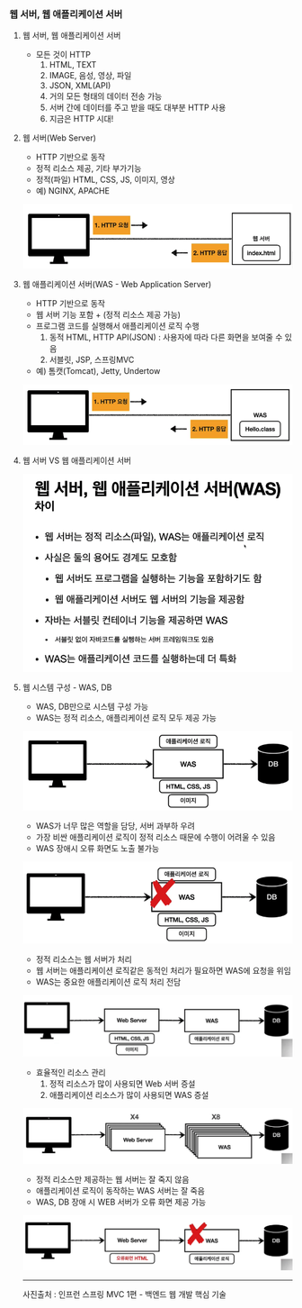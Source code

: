 ### 웹 서버, 웹 애플리케이션 서버

1. 웹 서버, 웹 애플리케이션 서버
   - 모든 것이 HTTP
     1. HTML, TEXT
     2. IMAGE, 음성, 영상, 파일
     3. JSON, XML(API)
     4. 거의 모든 형태의 데이터 전송 가능
     5. 서버 간에 데이터를 주고 받을 때도 대부분 HTTP 사용
     6. 지금은 HTTP 시대!

2. 웹 서버(Web Server)

   - HTTP 기반으로 동작
   - 정적 리소스 제공, 기타 부가기능
   - 정적(파일) HTML, CSS, JS, 이미지, 영상
   - 예) NGINX, APACHE

   ![강의자료](210927_springboot.assets/210927_1.png)

3. 웹 애플리케이션 서버(WAS - Web Application Server)

   - HTTP 기반으로 동작
   - 웹 서버 기능 포함 + (정적 리소스 제공 가능)
   - 프로그램 코드를 실행해서 애플리케이션 로직 수행
     1. 동적 HTML, HTTP API(JSON) : 사용자에 따라 다른 화면을 보여줄 수 있음
     2. 서블릿, JSP, 스프링MVC
   - 예) 톰캣(Tomcat), Jetty, Undertow

   ![강의자료](210927_springboot.assets/210927_2.png)

4. 웹 서버 VS 웹 애플리케이션 서버

   ![강의자료](210927_springboot.assets/210927_3.png)

5. 웹 시스템 구성 - WAS, DB

   - WAS, DB만으로 시스템 구성 가능
   - WAS는 정적 리소스, 애플리케이션 로직 모두 제공 가능

   ![강의자료](210927_springboot.assets/210927_4.png)

   - WAS가 너무 많은 역할을 담당, 서버 과부하 우려
   - 가장 비싼 애플리케이션 로직이 정적 리소스 때문에 수행이 어려울 수 있음
   - WAS 장애시 오류 화면도 노출 불가능

   ![강의자료](210927_springboot.assets/210927_5.png)

   - 정적 리소스는 웹 서버가 처리
   - 웹 서버는 애플리케이션 로직같은 동적인 처리가 필요하면 WAS에 요청을 위임
   - WAS는 중요한 애플리케이션 로직 처리 전담

   ![강의자료](210927_springboot.assets/210927_6.png)

   - 효율적인 리소스 관리
     1. 정적 리소스가 많이 사용되면 Web 서버 증설
     2. 애플리케이션 리소스가 많이 사용되면 WAS 증설

   ![210927_7](210927_springboot.assets/210927_7.png)

   - 정적 리소스만 제공하는 웹 서버는 잘 죽지 않음
   - 애플리케이션 로직이 동작하는 WAS 서버는 잘 죽음
   - WAS, DB 장애 시 WEB 서버가 오류 화면 제공 가능

   ![](210927_springboot.assets/210927_8.png)

   ***

   사진출처 : 인프런 스프링 MVC 1편 - 백엔드 웹 개발 핵심 기술

